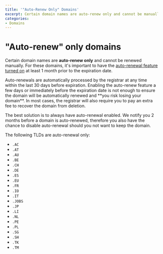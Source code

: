 ```yaml
---
title: '"Auto-Renew Only" Domains'
excerpt: Certain domain names are auto-renew only and cannot be manually renewed.
categories:
- Domains
---
```


# "Auto-renew" only domains

Certain domain names are **auto-renew only** and cannot be renewed manually. For these domains, it's important to have the [auto-renewal feature turned on](/articles/domain-auto-renewal) at least 1 month prior to the expiration date.

<warning>
Auto-renewals are automatically processed by the registrar at any time within the last 30 days before expiration. Enabling the auto-renew feature a few days or immediately before the expiration date is not enough to ensure the domain will be automatically renewed and **you risk losing your domain**. In most cases, the registrar will also require you to pay an extra fee to recover the domain from deletion.
</warning>

The best solution is to always have auto-renewal enabled. We notify you 2 months before a domain is auto-renewed, therefore you also have the chance to disable auto-renewal should you not want to keep the domain.

The following TLDs are auto-renewal only:

- `.AC`
- `.AT`
- `.AU`
- `.BE`
- `.CH`
- `.DE`
- `.ES`
- `.EU`
- `.FR`
- `.IO`
- `.IT`
- `.JOBS`
- `.JP`
- `.LI`
- `.NL`
- `.PE`
- `.PL`
- `.SG`
- `.SH`
- `.TK`
- `.TM`

